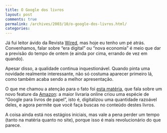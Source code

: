 ```yaml
---
title: O Google dos livros
layout: post
comments: true
permalink: /archives/2003/10/o-google-dos-livros.html/
categories:
---
```

Já fui leitor ávido da Revista <a href="http://www.wiredmagazine.com/" >Wired</a>, mas hoje eu tenho um pé atrás. Convenhamos, falar sobre &#8220;era digital&#8221; ou &#8220;nova economia&#8221; é meio que dar a previsão do tempo de ontem (e ainda por cima, errando de vez em quando).

Apesar disso, a qualidade continua inquestionável. Quando pinta uma novidade realmente interessante, não só costuma aparecer primeiro lá, como também acaba sendo a melhor apresentação.

O que me chamou a atenção para o fato foi <a href="http://www.wired.com/news/business/0,1367,60948,00.html?tw=wn\_tophead\_6" >esta matéria</a>, que fala sobre um novo feature da <a href="http://www.amazon.com" >Amazon</a>: a maior livraria online criou uma espécie de &#8220;Google para livros de papel&#8221;, isto é, digitalizou uma quantidade razoável deles, e agora permite que você faça buscas no conteúdo destes livros.

A coisa ainda está nos estágios iniciais, mas vale a pena perder um tempo (tanto na matéria quanto no site), porque isso é mais revolucionário do que parece.